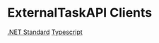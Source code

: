 # ExternalTaskAPI Clients

[.NET Standard](./dotnet/README.md)
[Typescript](./typescript/README.md)
